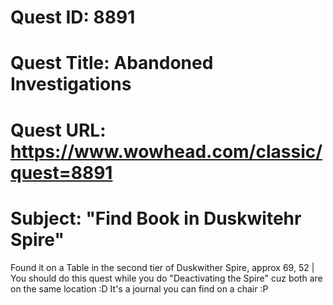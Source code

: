 # Quest ID: 8891
# Quest Title: Abandoned Investigations
# Quest URL: https://www.wowhead.com/classic/quest=8891
# Subject: "Find Book in Duskwitehr Spire"
Found it on a Table in the second tier of Duskwither Spire, approx 69, 52 | You should do this quest while you do "Deactivating the Spire" cuz both are on the same location :D
It's a journal you can find on a chair :P